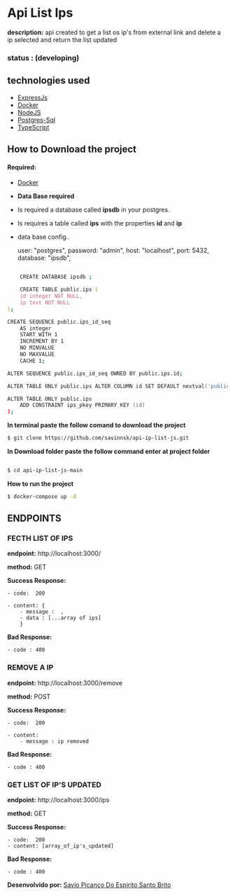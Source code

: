 # Api List Ips

**description:** api created to get a list os ip's from external link and delete a ip selected and return the list updated

### status : (developing)

## technologies used

- [ExpressJs](https://expressjs.com/)
- [Docker](https://www.docker.com/)
- [NodeJS](https://nodejs.org/pt-br/)
- [Postgres-Sql](https://www.postgresql.org/)
- [TypeScript](https://www.typescriptlang.org/)

## How to Download the project

#### Required:
- [Docker](https://www.docker.com/)

- **Data Base required**

- Is required a database called **ipsdb** in your postgres.
- Is requires a table called **ips** with the properties **id** and  **ip**

- data base config..

    user: "postgres",
    password: "admin",
    host: "localhost",
    port: 5432,
    database: "ipsdb",

```zsh

    CREATE DATABASE ipsdb ;

    CREATE TABLE public.ips (
    id integer NOT NULL,
    ip text NOT NULL
);

CREATE SEQUENCE public.ips_id_seq
    AS integer
    START WITH 1
    INCREMENT BY 1
    NO MINVALUE
    NO MAXVALUE
    CACHE 1;

ALTER SEQUENCE public.ips_id_seq OWNED BY public.ips.id;

ALTER TABLE ONLY public.ips ALTER COLUMN id SET DEFAULT nextval('public.ips_id_seq'::regclass);

ALTER TABLE ONLY public.ips
    ADD CONSTRAINT ips_pkey PRIMARY KEY (id)
);

```


   
**In terminal paste the follow comand to download the project**

```zsh
$ git clone https://github.com/savinnsk/api-ip-list-js.git
```

**In Download folder paste the follow command enter at project folder**
```zsh

$ cd api-ip-list-js-main

```

**How to run the project**

```zsh
$ docker-compose up -d
```

## ENDPOINTS

### FECTH LIST OF IPS

**endpoint:**  http://localhost:3000/

**method:**  GET

**Success Response:**

    - code:  200

    - content: {
        - message :  ,
        - data : [...array of ips]
        }

**Bad Response:**

    - code : 400
    
    
### REMOVE A IP

**endpoint:**  http://localhost:3000/remove

**method:**  POST

**Success Response:**

    - code:  200
    
    - content: 
        - message : ip removed
        
**Bad Response:**

    - code : 400        

### GET LIST OF IP'S UPDATED

**endpoint:**  http://localhost:3000/ips

**method:**  GET

**Success Response:**

    - code:  200
    - content: [array_of_ip's_updated]
    
**Bad Response:**

    - code : 400    


**Desenvolvido por:** [Savio Picanço Do Espirito Santo Brito](https://www.linkedin.com/in/savio-pican%C3%A7o-b739a518a/)
